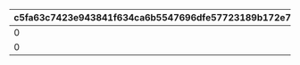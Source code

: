 |c5fa63c7423e943841f634ca6b5547696dfe57723189b172e7cc4edf78190f3d|e4b048c2f0cc46be7d0a519aa4c77236137e53dce22cd35f9a8d5f98664f0029|43d98dbf7563ef148cc6390ac4aab073965b67f8607f3172585f980ba8072231|9e508e6aabc6ce9316f231da408910b00a798b79af236652dcade5eaa102ac0f|
| --- | --- | --- | --- |
|0|0|1|504660101|
|0|0|2|509260101|